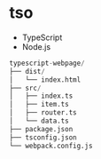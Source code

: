 # tso

* TypeScript
* Node.js

```python
typescript-webpage/
├── dist/
│   └── index.html
├── src/
│   ├── index.ts
│   ├── item.ts
│   ├── router.ts
│   └── data.ts
├── package.json
├── tsconfig.json
└── webpack.config.js
```